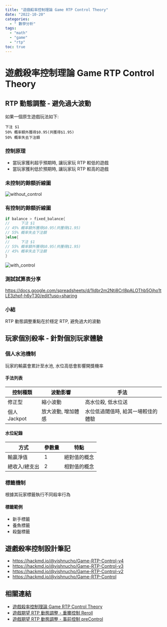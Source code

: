 ```yaml
---
title: "遊戲殺率控制理論 Game RTP Control Theory"
date: "2022-10-20"
categories:
  - " 數學分析"
tags:
  - "math"
  - "game"
  - "rtp"
toc: true
---
```


# 遊戲殺率控制理論 Game RTP Control Theory

## RTP 動態調整 - 避免過大波動

如果一個原生遊戲玩法如下:

```
下注 $1
50% 概率額外獲得$0.95(共獲得$1.95)
50% 概率失去下注額
```

### 控制原理

- 當玩家獲利超乎預期時, 讓玩家玩 RTP 較低的遊戲
- 當玩家獲利低於預期時, 讓玩家玩 RTP 較高的遊戲

### 未控制的餘額折線圖

![without_control](/imgs/2022/2022-10-20/without_control.png "未控制的餘額折線圖")

### 有控制的餘額折線圖

```go
if balance > fixed_balance{
//     下注 $1
// 45% 概率額外獲得$0.95(共獲得$1.95)
// 55% 概率失去下注額
}else{
//     下注 $1
// 55% 概率額外獲得$0.95(共獲得$1.95)
// 45% 概率失去下注額
}
```

![with_control](/imgs/2022/2022-10-20/with_control.png "有控制的餘額折線圖")

<!--more-->

### 測試試算表分享

https://docs.google.com/spreadsheets/d/1Idbr2m2Nti8CrI8pALOThb5Ojho1tLE3zhpf-h6yT30/edit?usp=sharing

### 小結

RTP 動態調整重點在於穩定 RTP, 避免過大的波動

## 玩家個別殺率 - 針對個別玩家體驗

### 個人水池機制

玩家的輸贏會累計至水池, 水位高低會影響開獎機率

#### 手法列表

| 控制種類     | 波動影響           | 手法                               |
| ------------ | ------------------ | ---------------------------------- |
| 修正型       | 縮小波動           | 高水位殺, 低水位送                 |
| 個人 Jackpot | 放大波動, 增加體感 | 水位低過閾值時, 給其一場較佳的體驗 |

#### 水位紀錄

| 方式          | 參數量 | 特點         |
| ------------- | ------ | ------------ |
| 輸贏淨值      | 1      | 絕對值的概念 |
| 總收入/總支出 | 2      | 相對值的概念 |

### 標籤機制

根據其玩家標籤執行不同殺率行為

#### 標籤範例

- 新手標籤
- 養魚標籤
- 殺盤標籤

## 遊戲殺率控制設計筆記

- https://hackmd.io/@vishnucho/Game-RTP-Control-v4
- https://hackmd.io/@vishnucho/Game-RTP-Control-v3
- https://hackmd.io/@vishnucho/Game-RTP-Control-v2
- https://hackmd.io/@vishnucho/Game-RTP-Control

## 相關連結

- [遊戲殺率控制理論 Game RTP Control Theory](../rtp_control_theory)
- [遊戲期望 RTP 動態調整 - 重擲控制 Reroll](../reroll-mech)
- [遊戲期望 RTP 動態調整 - 事前控制 preControl](../precontrol-mech)

